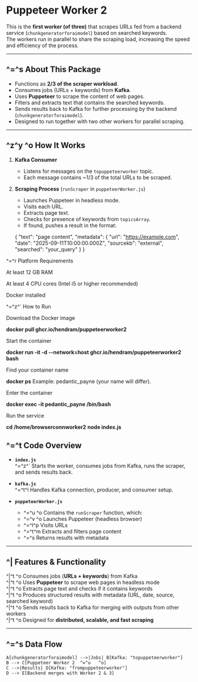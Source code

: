 # Puppeteer Worker 2

This is the **first worker (of three)** that scrapes URLs fed from a backend service (`chunkgeneratorforaimodel`) based on searched keywords.  
The workers run in parallel to share the scraping load, increasing the speed and efficiency of the process.

---

##  ^=^s  About This Package

- Functions as **2/3 of the scraper workload**.
- Consumes jobs (URLs + keywords) from **Kafka**.
- Uses **Puppeteer** to scrape the content of web pages.
- Filters and extracts text that contains the searched keywords.
- Sends results back to Kafka for further processing by the backend (`chunkgeneratorforaimodel`).
- Designed to run together with two other workers for parallel scraping.

---

##  ^z^y  ^o How It Works

1. **Kafka Consumer**  
   - Listens for messages on the `topuppeteerworker` topic.  
   - Each message contains ~1/3 of the total URLs to be scraped.

2. **Scraping Process** (`runScraper` in `puppeteerWorker.js`)  
   - Launches Puppeteer in headless mode.
   - Visits each URL.
   - Extracts page text.
   - Checks for presence of keywords from `topicsArray`.
   - If found, pushes a result in the format:

   {
 "text": "page content",
     "metadata": {
       "url": "https://example.com",
       "date": "2025-09-11T10:00:00.000Z",
       "sourcekb": "external",
       "searched": "your_query"
     }
   }

 ^=^r  Platform Requirements

At least 12 GB RAM

At least 4 CPU cores (Intel i5 or higher recommended)

Docker installed

 ^=^z^` How to Run

Download the Docker image

**docker pull ghcr.io/hendram/puppeteerworker2**


Start the container

**docker run -it -d --network=host ghcr.io/hendram/puppeteerworker2 bash**


Find your container name

**docker ps**
Example: pedantic_payne (your name will differ).

Enter the container

**docker exec -it pedantic_payne /bin/bash**


Run the service

**cd /home/browserconnworker2**
**node index.js**

##  ^=^t  Code Overview

- **`index.js`**  
   ^=^z^` Starts the worker, consumes jobs from Kafka, runs the scraper, and sends results back.

- **`kafka.js`**  
   ^=^t^l Handles Kafka connection, producer, and consumer setup.

- **`puppeteerWorker.js`**  
  - ^=^u   ^o Contains the `runScraper` function, which:
  -  ^=^v   ^o Launches Puppeteer (headless browser)
  -  ^=^l^p Visits URLs
  -  ^=^t^m Extracts and filters page content
  -  ^=^s  Returns results with metadata

---

##  ^|  Features & Functionality

 ^|^t  ^o Consumes jobs (**URLs + keywords**) from Kafka  
 ^|^t  ^o Uses **Puppeteer** to scrape web pages in headless mode  
 ^|^t  ^o Extracts page text and checks if it contains keywords  
 ^|^t  ^o Produces structured results with metadata (URL, date, source, searched keyword)  
 ^|^t  ^o Sends results back to Kafka for merging with outputs from other workers  
 ^|^t  ^o Designed for **distributed, scalable, and fast scraping**

---

##  ^=^s  Data Flow

    A[chunkgeneratorforaimodel] -->|Jobs| B[Kafka: "topuppeteerworker"]
    B --> C[Puppeteer Worker 2  ^=^u   ^o]
    C -->|Results| D[Kafka: "frompuppeteerworker"]
    D --> E[Backend merges with Worker 2 & 3]

